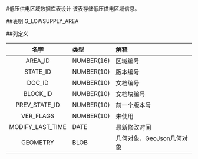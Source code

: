 #低压供电区域数据库表设计
该表存储低压供电区域信息。

##表明
G_LOWSUPPLY_AREA

##列定义

|名字	|	类型|解释	|
| :---: | :--- | :--- |
| AREA_ID	| NUMBER(16) | 区域编号 |
| STATE_ID	| NUMBER(10) | 版本编号 |
| DOC_ID	| NUMBER(10) | 文档编号 |
| BLOCK_ID	| NUMBER(10) | 文档块编号 |
| PREV_STATE_ID	| NUMBER(10) | 前一个版本号 |
| VER_FLAGS	| NUMBER(10) | 未使用 |
| MODIFY_LAST_TIME	| DATE | 最新修改时间 |
| GEOMETRY	| BLOB | 几何对象，GeoJson几何对象 |
